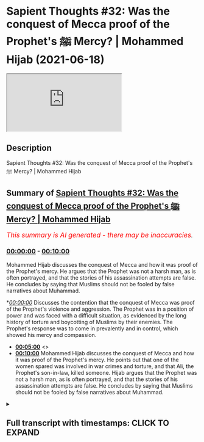 # Sapient Thoughts #32: Was the conquest of Mecca proof of the Prophet's ﷺ Mercy? | Mohammed Hijab (2021-06-18)

<iframe loading='lazy' src='https://www.youtube.com/embed/T8NPXjP99kY'></iframe>

## Description

Sapient Thoughts #32: Was the conquest of Mecca proof of the Prophet's ﷺ Mercy? | Mohammed Hijab

## Summary of [Sapient Thoughts #32: Was the conquest of Mecca proof of the Prophet's ﷺ Mercy? | Mohammed Hijab](https://www.youtube.com/watch?v=T8NPXjP99kY)


*<span style="color:red; font-size:125%">This summary is AI generated - there may be inaccuracies</span>. [](/)*

### [00:00:00](https://www.youtube.com/watch?v=T8NPXjP99kY&t=0) - [00:10:00](https://www.youtube.com/watch?v=T8NPXjP99kY&t=600)

Mohammed Hijab discusses the conquest of Mecca and how it was proof of the Prophet's mercy. He argues that the Prophet was not a harsh man, as is often portrayed, and that the stories of his assassination attempts are false. He concludes by saying that Muslims should not be fooled by false narratives about Muhammad.

**[00:00:00](https://www.youtube.com/watch?v=T8NPXjP99kY&t=0)* Discusses the contention that the conquest of Mecca was proof of the Prophet's violence and aggression. The Prophet was in a position of power and was faced with a difficult situation, as evidenced by the long history of torture and boycotting of Muslims by their enemies. The Prophet's response was to come in prevalently and in control, which showed his mercy and compassion.
* **[00:05:00](https://www.youtube.com/watch?v=T8NPXjP99kY&t=300)** <>
* **[00:10:00](https://www.youtube.com/watch?v=T8NPXjP99kY&t=600)**  Mohammed Hijab discusses the conquest of Mecca and how it was proof of the Prophet's mercy. He points out that one of the women spared was involved in war crimes and torture, and that Ali, the Prophet's son-in-law, killed someone. Hijab argues that the Prophet was not a harsh man, as is often portrayed, and that the stories of his assassination attempts are false. He concludes by saying that Muslims should not be fooled by false narratives about Muhammad.

<details><summary><h2>Full transcript with timestamps: CLICK TO EXPAND</h2></summary>

[0:00:02](https://youtu.be/T8NPXjP99kY?t=2) [Music]  
[0:00:13](https://youtu.be/T8NPXjP99kY?t=13) welcome to another episode of sapient  
[0:00:15](https://youtu.be/T8NPXjP99kY?t=15) thought so we discussed theo  
[0:00:16](https://youtu.be/T8NPXjP99kY?t=16) philosophical issues  
[0:00:18](https://youtu.be/T8NPXjP99kY?t=18) where we answer the objections and the  
[0:00:20](https://youtu.be/T8NPXjP99kY?t=20) retractions of the detractors  
[0:00:22](https://youtu.be/T8NPXjP99kY?t=22) of islam in addition to making our own  
[0:00:24](https://youtu.be/T8NPXjP99kY?t=24) arguments for the veracity of islam  
[0:00:27](https://youtu.be/T8NPXjP99kY?t=27) today insha'allah we're going to be  
[0:00:28](https://youtu.be/T8NPXjP99kY?t=28) talking about a contention  
[0:00:31](https://youtu.be/T8NPXjP99kY?t=31) that is probably one of the most severe  
[0:00:33](https://youtu.be/T8NPXjP99kY?t=33) and untrue contentions that we're going  
[0:00:35](https://youtu.be/T8NPXjP99kY?t=35) to be dealing with in this entire series  
[0:00:37](https://youtu.be/T8NPXjP99kY?t=37) it's something which aims to cast  
[0:00:39](https://youtu.be/T8NPXjP99kY?t=39) aspersion on the good  
[0:00:41](https://youtu.be/T8NPXjP99kY?t=41) character besmirch the good character of  
[0:00:43](https://youtu.be/T8NPXjP99kY?t=43) the prophet muhammad  
[0:00:47](https://youtu.be/T8NPXjP99kY?t=47) and label him as a violent man a man  
[0:00:51](https://youtu.be/T8NPXjP99kY?t=51) of violence and aggression rather than  
[0:00:54](https://youtu.be/T8NPXjP99kY?t=54) as the quran says about him  
[0:00:56](https://youtu.be/T8NPXjP99kY?t=56) a mercy the prophet muhammad sallallahu  
[0:00:59](https://youtu.be/T8NPXjP99kY?t=59) alaihi wasallam  
[0:01:00](https://youtu.be/T8NPXjP99kY?t=60) let's actually start with that he is  
[0:01:02](https://youtu.be/T8NPXjP99kY?t=62) mentioned of the quran  
[0:01:04](https://youtu.be/T8NPXjP99kY?t=64) as a mercy for humankind  
[0:01:10](https://youtu.be/T8NPXjP99kY?t=70) he sent him as a mercy for humankind  
[0:01:13](https://youtu.be/T8NPXjP99kY?t=73) and then indeed in fact allah mentions  
[0:01:16](https://youtu.be/T8NPXjP99kY?t=76) in chapter number three verse 159  
[0:01:31](https://youtu.be/T8NPXjP99kY?t=91) that if you are harsh hearted with them  
[0:01:33](https://youtu.be/T8NPXjP99kY?t=93) they would have fleed  
[0:01:34](https://youtu.be/T8NPXjP99kY?t=94) from from aside you in other words  
[0:01:36](https://youtu.be/T8NPXjP99kY?t=96) really  
[0:01:37](https://youtu.be/T8NPXjP99kY?t=97) that if you're talking about a harsh  
[0:01:39](https://youtu.be/T8NPXjP99kY?t=99) character  
[0:01:40](https://youtu.be/T8NPXjP99kY?t=100) harsh characters like that unmerciful  
[0:01:43](https://youtu.be/T8NPXjP99kY?t=103) characters like that they don't act  
[0:01:46](https://youtu.be/T8NPXjP99kY?t=106) uh as magnets for the people they will  
[0:01:49](https://youtu.be/T8NPXjP99kY?t=109) be repelling the people away from them  
[0:01:50](https://youtu.be/T8NPXjP99kY?t=110) rather than bringing them close to them  
[0:01:52](https://youtu.be/T8NPXjP99kY?t=112) and so allah is saying if you are  
[0:01:54](https://youtu.be/T8NPXjP99kY?t=114) harshhearted with them they would have  
[0:01:55](https://youtu.be/T8NPXjP99kY?t=115) been  
[0:01:56](https://youtu.be/T8NPXjP99kY?t=116) dispersing from around you which which  
[0:01:59](https://youtu.be/T8NPXjP99kY?t=119) in fact is a very rational argument in  
[0:02:01](https://youtu.be/T8NPXjP99kY?t=121) addition to this argument  
[0:02:03](https://youtu.be/T8NPXjP99kY?t=123) which the quran mentions there's  
[0:02:05](https://youtu.be/T8NPXjP99kY?t=125) actually the life of the prophet  
[0:02:06](https://youtu.be/T8NPXjP99kY?t=126) muhammad  
[0:02:08](https://youtu.be/T8NPXjP99kY?t=128) itself and we could mention the  
[0:02:11](https://youtu.be/T8NPXjP99kY?t=131) situation of  
[0:02:14](https://youtu.be/T8NPXjP99kY?t=134) when he went to if but that would  
[0:02:16](https://youtu.be/T8NPXjP99kY?t=136) require a video on its own right today  
[0:02:18](https://youtu.be/T8NPXjP99kY?t=138) insha'allah  
[0:02:19](https://youtu.be/T8NPXjP99kY?t=139) i just wanted to focus on one primary  
[0:02:22](https://youtu.be/T8NPXjP99kY?t=142) example which is fat mecca which is the  
[0:02:25](https://youtu.be/T8NPXjP99kY?t=145) conquest of mecca  
[0:02:27](https://youtu.be/T8NPXjP99kY?t=147) the reason why i wanted to focus on this  
[0:02:29](https://youtu.be/T8NPXjP99kY?t=149) example in the seerah of the prophet  
[0:02:30](https://youtu.be/T8NPXjP99kY?t=150) muhammad  
[0:02:33](https://youtu.be/T8NPXjP99kY?t=153) is because this is a position where the  
[0:02:35](https://youtu.be/T8NPXjP99kY?t=155) prophet muhammad was  
[0:02:36](https://youtu.be/T8NPXjP99kY?t=156) in in a position of power  
[0:02:40](https://youtu.be/T8NPXjP99kY?t=160) you know it's not a test for people to  
[0:02:41](https://youtu.be/T8NPXjP99kY?t=161) be um  
[0:02:43](https://youtu.be/T8NPXjP99kY?t=163) merciful when they're weak because when  
[0:02:46](https://youtu.be/T8NPXjP99kY?t=166) you are weak  
[0:02:48](https://youtu.be/T8NPXjP99kY?t=168) you could you are forced to be humble  
[0:02:51](https://youtu.be/T8NPXjP99kY?t=171) when you are weak you are forced to be  
[0:02:53](https://youtu.be/T8NPXjP99kY?t=173) humble because sometimes you have no  
[0:02:55](https://youtu.be/T8NPXjP99kY?t=175) other choice  
[0:02:56](https://youtu.be/T8NPXjP99kY?t=176) but when you are in a position of power  
[0:02:59](https://youtu.be/T8NPXjP99kY?t=179) that is where the real test is  
[0:03:02](https://youtu.be/T8NPXjP99kY?t=182) likewise for example a poor person  
[0:03:04](https://youtu.be/T8NPXjP99kY?t=184) cannot be tested in the same way  
[0:03:06](https://youtu.be/T8NPXjP99kY?t=186) with wealth as a rich person will be and  
[0:03:08](https://youtu.be/T8NPXjP99kY?t=188) so  
[0:03:09](https://youtu.be/T8NPXjP99kY?t=189) the more power authority you have the  
[0:03:12](https://youtu.be/T8NPXjP99kY?t=192) more responsibility you have and that's  
[0:03:14](https://youtu.be/T8NPXjP99kY?t=194) a very well known principle that is the  
[0:03:16](https://youtu.be/T8NPXjP99kY?t=196) reason why we've chosen fat hameko the  
[0:03:18](https://youtu.be/T8NPXjP99kY?t=198) conquest of mecca as the primary example  
[0:03:20](https://youtu.be/T8NPXjP99kY?t=200) today  
[0:03:21](https://youtu.be/T8NPXjP99kY?t=201) now the conquest of mecca occurred when  
[0:03:24](https://youtu.be/T8NPXjP99kY?t=204) the prophet and the companions  
[0:03:26](https://youtu.be/T8NPXjP99kY?t=206) they went into mecca they went into  
[0:03:30](https://youtu.be/T8NPXjP99kY?t=210) mecca this place this city  
[0:03:33](https://youtu.be/T8NPXjP99kY?t=213) which the chieftains of which were  
[0:03:35](https://youtu.be/T8NPXjP99kY?t=215) responsible  
[0:03:36](https://youtu.be/T8NPXjP99kY?t=216) for torturing and boycotting the muslims  
[0:03:39](https://youtu.be/T8NPXjP99kY?t=219) for  
[0:03:39](https://youtu.be/T8NPXjP99kY?t=219) 13 long years we know the stories of  
[0:03:43](https://youtu.be/T8NPXjP99kY?t=223) bilal  
[0:03:44](https://youtu.be/T8NPXjP99kY?t=224) radhiallahu when he was being tortured  
[0:03:48](https://youtu.be/T8NPXjP99kY?t=228) and the boulders were being put on him  
[0:03:50](https://youtu.be/T8NPXjP99kY?t=230) and he said  
[0:03:52](https://youtu.be/T8NPXjP99kY?t=232) one god one god we know the stories of a  
[0:03:55](https://youtu.be/T8NPXjP99kY?t=235) story of sumayyah  
[0:03:57](https://youtu.be/T8NPXjP99kY?t=237) and when she was killed  
[0:04:00](https://youtu.be/T8NPXjP99kY?t=240) was the first mata in islam the first  
[0:04:02](https://youtu.be/T8NPXjP99kY?t=242) female mata  
[0:04:04](https://youtu.be/T8NPXjP99kY?t=244) and she was killed in front of her son  
[0:04:06](https://youtu.be/T8NPXjP99kY?t=246) amar even  
[0:04:08](https://youtu.be/T8NPXjP99kY?t=248) and he witnessed his own mother being  
[0:04:10](https://youtu.be/T8NPXjP99kY?t=250) killed  
[0:04:11](https://youtu.be/T8NPXjP99kY?t=251) we know the stories of the boycott we  
[0:04:14](https://youtu.be/T8NPXjP99kY?t=254) know the stories of the attempted  
[0:04:15](https://youtu.be/T8NPXjP99kY?t=255) murders  
[0:04:16](https://youtu.be/T8NPXjP99kY?t=256) this is what happened in mecca now the  
[0:04:18](https://youtu.be/T8NPXjP99kY?t=258) prophet now  
[0:04:20](https://youtu.be/T8NPXjP99kY?t=260) and thousands of people coming from  
[0:04:23](https://youtu.be/T8NPXjP99kY?t=263) medina  
[0:04:25](https://youtu.be/T8NPXjP99kY?t=265) what are they going to do are they going  
[0:04:26](https://youtu.be/T8NPXjP99kY?t=266) to come in an exact  
[0:04:28](https://youtu.be/T8NPXjP99kY?t=268) revenge we're not talking about just 13  
[0:04:31](https://youtu.be/T8NPXjP99kY?t=271) days or 13 weeks or even 13 months  
[0:04:34](https://youtu.be/T8NPXjP99kY?t=274) we are talking about 13 long years  
[0:04:37](https://youtu.be/T8NPXjP99kY?t=277) of torture of boycott of the hardest  
[0:04:40](https://youtu.be/T8NPXjP99kY?t=280) conditions human beings can expect  
[0:04:43](https://youtu.be/T8NPXjP99kY?t=283) and now the prophet is coming in  
[0:04:46](https://youtu.be/T8NPXjP99kY?t=286) prevalent  
[0:04:47](https://youtu.be/T8NPXjP99kY?t=287) and in control what is he going to do  
[0:04:52](https://youtu.be/T8NPXjP99kY?t=292) is he going to walk in arrogant pomp  
[0:04:56](https://youtu.be/T8NPXjP99kY?t=296) with his chest out like conor mcgregor  
[0:04:58](https://youtu.be/T8NPXjP99kY?t=298) with the billionaires walk  
[0:05:00](https://youtu.be/T8NPXjP99kY?t=300) into mecca killing and shooting oh  
[0:05:04](https://youtu.be/T8NPXjP99kY?t=304) with bows and arrows killing slicing  
[0:05:06](https://youtu.be/T8NPXjP99kY?t=306) people up left right and center  
[0:05:08](https://youtu.be/T8NPXjP99kY?t=308) and saying you know welcome to my world  
[0:05:13](https://youtu.be/T8NPXjP99kY?t=313) or something to that effect is he going  
[0:05:15](https://youtu.be/T8NPXjP99kY?t=315) to go in  
[0:05:16](https://youtu.be/T8NPXjP99kY?t=316) and pillage and rape as they accuse  
[0:05:20](https://youtu.be/T8NPXjP99kY?t=320) muslims and islam of stating you can do  
[0:05:22](https://youtu.be/T8NPXjP99kY?t=322) and do this  
[0:05:23](https://youtu.be/T8NPXjP99kY?t=323) now the prophet came in humbly in fact  
[0:05:26](https://youtu.be/T8NPXjP99kY?t=326) reports say that he  
[0:05:27](https://youtu.be/T8NPXjP99kY?t=327) he lowered his head as he was coming in  
[0:05:32](https://youtu.be/T8NPXjP99kY?t=332) it was so low that it was actually in  
[0:05:35](https://youtu.be/T8NPXjP99kY?t=335) line with the  
[0:05:36](https://youtu.be/T8NPXjP99kY?t=336) horse that he was riding here oh first  
[0:05:39](https://youtu.be/T8NPXjP99kY?t=339) thing he did  
[0:05:40](https://youtu.be/T8NPXjP99kY?t=340) is he demolished the 360  
[0:05:44](https://youtu.be/T8NPXjP99kY?t=344) statues that were around the kaaba just  
[0:05:46](https://youtu.be/T8NPXjP99kY?t=346) touched them  
[0:05:47](https://youtu.be/T8NPXjP99kY?t=347) and they fell on their face and broke  
[0:05:50](https://youtu.be/T8NPXjP99kY?t=350) and then he prayed  
[0:05:52](https://youtu.be/T8NPXjP99kY?t=352) prayed in gratitude and thankfulness and  
[0:05:54](https://youtu.be/T8NPXjP99kY?t=354) praise to the  
[0:05:55](https://youtu.be/T8NPXjP99kY?t=355) to the lord almighty and bell even  
[0:06:01](https://youtu.be/T8NPXjP99kY?t=361) the person who they were being racist to  
[0:06:04](https://youtu.be/T8NPXjP99kY?t=364) and who had now been married to her  
[0:06:05](https://youtu.be/T8NPXjP99kY?t=365) living to  
[0:06:06](https://youtu.be/T8NPXjP99kY?t=366) alf and he had gone up to the kaaba  
[0:06:10](https://youtu.be/T8NPXjP99kY?t=370) and done that then literally physically  
[0:06:14](https://youtu.be/T8NPXjP99kY?t=374) on top  
[0:06:15](https://youtu.be/T8NPXjP99kY?t=375) of the kaaba the same voice that had  
[0:06:17](https://youtu.be/T8NPXjP99kY?t=377) been crying in agony  
[0:06:31](https://youtu.be/T8NPXjP99kY?t=391) and this is in hadith he said the same  
[0:06:35](https://youtu.be/T8NPXjP99kY?t=395) thing  
[0:06:35](https://youtu.be/T8NPXjP99kY?t=395) that joseph said to his brothers as in  
[0:06:38](https://youtu.be/T8NPXjP99kY?t=398) the quranic and old testament narrative  
[0:06:41](https://youtu.be/T8NPXjP99kY?t=401) that there's no blame on you today  
[0:06:44](https://youtu.be/T8NPXjP99kY?t=404) he forgave the people on mass the people  
[0:06:46](https://youtu.be/T8NPXjP99kY?t=406) were forgiven  
[0:06:48](https://youtu.be/T8NPXjP99kY?t=408) he forgave them even those  
[0:06:51](https://youtu.be/T8NPXjP99kY?t=411) who were who killed  
[0:06:55](https://youtu.be/T8NPXjP99kY?t=415) the most beloved some one of the most  
[0:06:56](https://youtu.be/T8NPXjP99kY?t=416) beloved people to the prophet which was  
[0:06:58](https://youtu.be/T8NPXjP99kY?t=418) hamza washi  
[0:07:03](https://youtu.be/T8NPXjP99kY?t=423) washi we would later know that even the  
[0:07:05](https://youtu.be/T8NPXjP99kY?t=425) prophet he forgave him but he couldn't  
[0:07:06](https://youtu.be/T8NPXjP99kY?t=426) bear to see him more  
[0:07:08](https://youtu.be/T8NPXjP99kY?t=428) he said to him  
[0:07:11](https://youtu.be/T8NPXjP99kY?t=431) and can you  
[0:07:24](https://youtu.be/T8NPXjP99kY?t=444) but he forgave him and he forgave the  
[0:07:26](https://youtu.be/T8NPXjP99kY?t=446) people and in fact he offered them safe  
[0:07:28](https://youtu.be/T8NPXjP99kY?t=448) havens he told them where to go  
[0:07:32](https://youtu.be/T8NPXjP99kY?t=452) and this was how the prophet reacted  
[0:07:35](https://youtu.be/T8NPXjP99kY?t=455) if he was bloodthirsty war hungry why is  
[0:07:38](https://youtu.be/T8NPXjP99kY?t=458) he forgiving the people when he is most  
[0:07:40](https://youtu.be/T8NPXjP99kY?t=460) powerful  
[0:07:43](https://youtu.be/T8NPXjP99kY?t=463) that's the question of course now  
[0:07:46](https://youtu.be/T8NPXjP99kY?t=466) some people are going to use the  
[0:07:47](https://youtu.be/T8NPXjP99kY?t=467) exceptions to the rule those who are  
[0:07:49](https://youtu.be/T8NPXjP99kY?t=469) assassinated  
[0:07:51](https://youtu.be/T8NPXjP99kY?t=471) let's go through them because there are  
[0:07:52](https://youtu.be/T8NPXjP99kY?t=472) some people who were assassinated that  
[0:07:54](https://youtu.be/T8NPXjP99kY?t=474) day  
[0:07:57](https://youtu.be/T8NPXjP99kY?t=477) but most of them had been guilty of  
[0:08:00](https://youtu.be/T8NPXjP99kY?t=480) capital crimes  
[0:08:01](https://youtu.be/T8NPXjP99kY?t=481) huge crimes war crimes  
[0:08:05](https://youtu.be/T8NPXjP99kY?t=485) and yes there were exceptions made for  
[0:08:07](https://youtu.be/T8NPXjP99kY?t=487) them  
[0:08:08](https://youtu.be/T8NPXjP99kY?t=488) but i tell you what there was no  
[0:08:10](https://youtu.be/T8NPXjP99kY?t=490) exceptions that were made for people  
[0:08:11](https://youtu.be/T8NPXjP99kY?t=491) that were killed  
[0:08:12](https://youtu.be/T8NPXjP99kY?t=492) unjustly for example when khalid who had  
[0:08:16](https://youtu.be/T8NPXjP99kY?t=496) just become muslim  
[0:08:17](https://youtu.be/T8NPXjP99kY?t=497) and didn't know the rulings of islamists  
[0:08:19](https://youtu.be/T8NPXjP99kY?t=499) were as good and he killed some people  
[0:08:21](https://youtu.be/T8NPXjP99kY?t=501) unjustly the prophet put his hand up  
[0:08:23](https://youtu.be/T8NPXjP99kY?t=503) and this shows you in hyperbolized  
[0:08:26](https://youtu.be/T8NPXjP99kY?t=506) fashion  
[0:08:27](https://youtu.be/T8NPXjP99kY?t=507) to what extent the prophet was against  
[0:08:30](https://youtu.be/T8NPXjP99kY?t=510) the killing of non-combatant innocent  
[0:08:31](https://youtu.be/T8NPXjP99kY?t=511) civilians  
[0:08:32](https://youtu.be/T8NPXjP99kY?t=512) put his hands up and he said  
[0:08:36](https://youtu.be/T8NPXjP99kY?t=516) i am lama innibarium  
[0:08:52](https://youtu.be/T8NPXjP99kY?t=532) which kind of actions are we talking  
[0:08:53](https://youtu.be/T8NPXjP99kY?t=533) about we're talking about killing women  
[0:08:55](https://youtu.be/T8NPXjP99kY?t=535) and children  
[0:08:56](https://youtu.be/T8NPXjP99kY?t=536) we're talking sorry killing people uh  
[0:08:58](https://youtu.be/T8NPXjP99kY?t=538) that were  
[0:09:00](https://youtu.be/T8NPXjP99kY?t=540) uh to be forgiven this kind of action is  
[0:09:04](https://youtu.be/T8NPXjP99kY?t=544) condemnable by the prophet and he wanted  
[0:09:06](https://youtu.be/T8NPXjP99kY?t=546) to make clear  
[0:09:07](https://youtu.be/T8NPXjP99kY?t=547) that that was not his policy that was  
[0:09:10](https://youtu.be/T8NPXjP99kY?t=550) not his policy  
[0:09:12](https://youtu.be/T8NPXjP99kY?t=552) there were people however who had been  
[0:09:15](https://youtu.be/T8NPXjP99kY?t=555) there were some people who had been  
[0:09:18](https://youtu.be/T8NPXjP99kY?t=558) exceptionalized  
[0:09:19](https://youtu.be/T8NPXjP99kY?t=559) from the general rule and it for example  
[0:09:22](https://youtu.be/T8NPXjP99kY?t=562) abdullah ibn abi but  
[0:09:26](https://youtu.be/T8NPXjP99kY?t=566) abdullah ibn abi by the way most of us  
[0:09:29](https://youtu.be/T8NPXjP99kY?t=569) had these many of them  
[0:09:30](https://youtu.be/T8NPXjP99kY?t=570) are weak if you go and see his story and  
[0:09:33](https://youtu.be/T8NPXjP99kY?t=573) stuff like the  
[0:09:34](https://youtu.be/T8NPXjP99kY?t=574) the story of the wahi that the right  
[0:09:35](https://youtu.be/T8NPXjP99kY?t=575) wingers and orientalists use  
[0:09:37](https://youtu.be/T8NPXjP99kY?t=577) most of them are actually weak but  
[0:09:43](https://youtu.be/T8NPXjP99kY?t=583) he at first was  
[0:09:46](https://youtu.be/T8NPXjP99kY?t=586) to be assassinated but then he was  
[0:09:48](https://youtu.be/T8NPXjP99kY?t=588) forgiven because he became muslim  
[0:09:50](https://youtu.be/T8NPXjP99kY?t=590) and was there only muslims that were  
[0:09:51](https://youtu.be/T8NPXjP99kY?t=591) forgiven no for example  
[0:09:55](https://youtu.be/T8NPXjP99kY?t=595) you have tana and sarah the two girls  
[0:09:57](https://youtu.be/T8NPXjP99kY?t=597) that were singing and doing these things  
[0:10:00](https://youtu.be/T8NPXjP99kY?t=600) actually sarah was not just singing  
[0:10:03](https://youtu.be/T8NPXjP99kY?t=603) you see some people some muslims they  
[0:10:05](https://youtu.be/T8NPXjP99kY?t=605) say well this shows you the blasphemy  
[0:10:06](https://youtu.be/T8NPXjP99kY?t=606) laws in  
[0:10:07](https://youtu.be/T8NPXjP99kY?t=607) action and that's freedom of expression  
[0:10:09](https://youtu.be/T8NPXjP99kY?t=609) freedom of speech no  
[0:10:10](https://youtu.be/T8NPXjP99kY?t=610) even even as hack he mentions canada  
[0:10:12](https://youtu.be/T8NPXjP99kY?t=612) taught the kenneth  
[0:10:15](https://youtu.be/T8NPXjP99kY?t=615) she had physical that she was engaged in  
[0:10:20](https://youtu.be/T8NPXjP99kY?t=620) physical other  
[0:10:21](https://youtu.be/T8NPXjP99kY?t=621) torture of the muslims in mecca and the  
[0:10:24](https://youtu.be/T8NPXjP99kY?t=624) prophet in particular  
[0:10:26](https://youtu.be/T8NPXjP99kY?t=626) and had it been just about the poetry  
[0:10:28](https://youtu.be/T8NPXjP99kY?t=628) that they recited then  
[0:10:29](https://youtu.be/T8NPXjP99kY?t=629) why was one of them because it says hack  
[0:10:32](https://youtu.be/T8NPXjP99kY?t=632) one of them was spared  
[0:10:37](https://youtu.be/T8NPXjP99kY?t=637) so clearly now we don't know much about  
[0:10:39](https://youtu.be/T8NPXjP99kY?t=639) why the other one wasn't  
[0:10:41](https://youtu.be/T8NPXjP99kY?t=641) but what we do know is that she was  
[0:10:42](https://youtu.be/T8NPXjP99kY?t=642) involved in war crimes what we do know  
[0:10:44](https://youtu.be/T8NPXjP99kY?t=644) is that she was involved in torture  
[0:10:46](https://youtu.be/T8NPXjP99kY?t=646) what we do know is that she did not do  
[0:10:49](https://youtu.be/T8NPXjP99kY?t=649) what the others did  
[0:10:50](https://youtu.be/T8NPXjP99kY?t=650) in compliance and unfortunately she  
[0:10:53](https://youtu.be/T8NPXjP99kY?t=653) couldn't make our life  
[0:10:56](https://youtu.be/T8NPXjP99kY?t=656) however  
[0:10:59](https://youtu.be/T8NPXjP99kY?t=659) he was spared actually even though  
[0:11:02](https://youtu.be/T8NPXjP99kY?t=662) originally he was on the  
[0:11:04](https://youtu.be/T8NPXjP99kY?t=664) list to be assassinated he was actually  
[0:11:07](https://youtu.be/T8NPXjP99kY?t=667) eventually spared  
[0:11:10](https://youtu.be/T8NPXjP99kY?t=670) actually even though that happened  
[0:11:14](https://youtu.be/T8NPXjP99kY?t=674) this man this muslim this criminal  
[0:11:17](https://youtu.be/T8NPXjP99kY?t=677) he actually tried to kill  
[0:11:21](https://youtu.be/T8NPXjP99kY?t=681) the baby that was in the in the in the  
[0:11:24](https://youtu.be/T8NPXjP99kY?t=684) in the belly of  
[0:11:25](https://youtu.be/T8NPXjP99kY?t=685) um who was one of the daughters of the  
[0:11:28](https://youtu.be/T8NPXjP99kY?t=688) prophet her and  
[0:11:29](https://youtu.be/T8NPXjP99kY?t=689) fatima they were on the  
[0:11:32](https://youtu.be/T8NPXjP99kY?t=692) riding beast and he tried to attack  
[0:11:35](https://youtu.be/T8NPXjP99kY?t=695) these women  
[0:11:36](https://youtu.be/T8NPXjP99kY?t=696) and one one of them has a miscarriage  
[0:11:39](https://youtu.be/T8NPXjP99kY?t=699) when ali never tala found about that  
[0:11:41](https://youtu.be/T8NPXjP99kY?t=701) he went and got his justice and he  
[0:11:44](https://youtu.be/T8NPXjP99kY?t=704) executed that man  
[0:11:45](https://youtu.be/T8NPXjP99kY?t=705) killed him yes this guy is now going for  
[0:11:49](https://youtu.be/T8NPXjP99kY?t=709) women  
[0:11:50](https://youtu.be/T8NPXjP99kY?t=710) and not just any women the daughters of  
[0:11:52](https://youtu.be/T8NPXjP99kY?t=712) the prophet and the wife of ali  
[0:11:54](https://youtu.be/T8NPXjP99kY?t=714) he got ali dealt with him accordingly  
[0:11:59](https://youtu.be/T8NPXjP99kY?t=719) then you have no suburban  
[0:12:04](https://youtu.be/T8NPXjP99kY?t=724) and he actually killed somebody a  
[0:12:05](https://youtu.be/T8NPXjP99kY?t=725) capsule prime kata ansari  
[0:12:07](https://youtu.be/T8NPXjP99kY?t=727) on sareen he killed an ansari so  
[0:12:11](https://youtu.be/T8NPXjP99kY?t=731) he was killed  
[0:12:15](https://youtu.be/T8NPXjP99kY?t=735) and he went to yemen and eventually  
[0:12:19](https://youtu.be/T8NPXjP99kY?t=739) he became muslim  
[0:12:23](https://youtu.be/T8NPXjP99kY?t=743) and you have some uh weak narrations  
[0:12:27](https://youtu.be/T8NPXjP99kY?t=747) by the way on these assassination points  
[0:12:29](https://youtu.be/T8NPXjP99kY?t=749) like of um  
[0:12:31](https://youtu.be/T8NPXjP99kY?t=751) very weak the whole story is fake by the  
[0:12:33](https://youtu.be/T8NPXjP99kY?t=753) way most of these stories that these  
[0:12:35](https://youtu.be/T8NPXjP99kY?t=755) orientalists get are fake so this shows  
[0:12:38](https://youtu.be/T8NPXjP99kY?t=758) you that  
[0:12:39](https://youtu.be/T8NPXjP99kY?t=759) actually all of those who were on the  
[0:12:40](https://youtu.be/T8NPXjP99kY?t=760) list most of them were actually spared  
[0:12:42](https://youtu.be/T8NPXjP99kY?t=762) anyway  
[0:12:43](https://youtu.be/T8NPXjP99kY?t=763) for those who had to be assassinated  
[0:12:44](https://youtu.be/T8NPXjP99kY?t=764) from the exempted list  
[0:12:47](https://youtu.be/T8NPXjP99kY?t=767) and even those who were not spared they  
[0:12:49](https://youtu.be/T8NPXjP99kY?t=769) had  
[0:12:50](https://youtu.be/T8NPXjP99kY?t=770) done some serious war crimes some  
[0:12:53](https://youtu.be/T8NPXjP99kY?t=773) serious war crimes  
[0:12:54](https://youtu.be/T8NPXjP99kY?t=774) and so the point of the matter is this  
[0:12:57](https://youtu.be/T8NPXjP99kY?t=777) if the prophet was so  
[0:12:59](https://youtu.be/T8NPXjP99kY?t=779) uh was it merciless  
[0:13:02](https://youtu.be/T8NPXjP99kY?t=782) malevolent if he was  
[0:13:06](https://youtu.be/T8NPXjP99kY?t=786) diabolical in this way why is he  
[0:13:08](https://youtu.be/T8NPXjP99kY?t=788) forgiving the people on mass  
[0:13:09](https://youtu.be/T8NPXjP99kY?t=789) why is he forgiving people that killed  
[0:13:11](https://youtu.be/T8NPXjP99kY?t=791) his own family members  
[0:13:13](https://youtu.be/T8NPXjP99kY?t=793) why is he going in and acting so humbly  
[0:13:16](https://youtu.be/T8NPXjP99kY?t=796) why is he disassociating from the people  
[0:13:19](https://youtu.be/T8NPXjP99kY?t=799) who did  
[0:13:20](https://youtu.be/T8NPXjP99kY?t=800) who did kill people that should have  
[0:13:22](https://youtu.be/T8NPXjP99kY?t=802) been forgiven  
[0:13:23](https://youtu.be/T8NPXjP99kY?t=803) why is he making hyperbolizing his  
[0:13:25](https://youtu.be/T8NPXjP99kY?t=805) action why is he  
[0:13:27](https://youtu.be/T8NPXjP99kY?t=807) continuously as narrated in the reports  
[0:13:29](https://youtu.be/T8NPXjP99kY?t=809) telling people not to kill women and  
[0:13:31](https://youtu.be/T8NPXjP99kY?t=811) children  
[0:13:31](https://youtu.be/T8NPXjP99kY?t=811) and to remain calm why why why the  
[0:13:34](https://youtu.be/T8NPXjP99kY?t=814) reason why is because the narrative of  
[0:13:36](https://youtu.be/T8NPXjP99kY?t=816) him  
[0:13:36](https://youtu.be/T8NPXjP99kY?t=816) being a harsh man being a man that  
[0:13:39](https://youtu.be/T8NPXjP99kY?t=819) cannot control himself in a war hungry  
[0:13:41](https://youtu.be/T8NPXjP99kY?t=821) man  
[0:13:42](https://youtu.be/T8NPXjP99kY?t=822) that's a false narrative and that's a  
[0:13:43](https://youtu.be/T8NPXjP99kY?t=823) narrative that cannot be sustained  
[0:13:45](https://youtu.be/T8NPXjP99kY?t=825) and that's a narrative that was  
[0:13:46](https://youtu.be/T8NPXjP99kY?t=826) falsified by the life of the prophet  
[0:13:48](https://youtu.be/T8NPXjP99kY?t=828) muhammad not only that  
[0:13:50](https://youtu.be/T8NPXjP99kY?t=830) but those who followed him when he went  
[0:13:53](https://youtu.be/T8NPXjP99kY?t=833) into  
[0:13:54](https://youtu.be/T8NPXjP99kY?t=834) jerusalem and unlike what we're seeing  
[0:13:56](https://youtu.be/T8NPXjP99kY?t=836) today with those muslims in  
[0:13:59](https://youtu.be/T8NPXjP99kY?t=839) east jerusalem killing the people and  
[0:14:01](https://youtu.be/T8NPXjP99kY?t=841) humiliating them trying to harm them  
[0:14:02](https://youtu.be/T8NPXjP99kY?t=842) with no good reason he forgave them and  
[0:14:05](https://youtu.be/T8NPXjP99kY?t=845) he allowed the christians and the  
[0:14:06](https://youtu.be/T8NPXjP99kY?t=846) muslims and the jews  
[0:14:07](https://youtu.be/T8NPXjP99kY?t=847) to work to live together  
[0:14:10](https://youtu.be/T8NPXjP99kY?t=850) not only that but very famously despite  
[0:14:14](https://youtu.be/T8NPXjP99kY?t=854) the fact that when the crusaders came in  
[0:14:16](https://youtu.be/T8NPXjP99kY?t=856) and when they killed the muslim they  
[0:14:17](https://youtu.be/T8NPXjP99kY?t=857) killed them so much so that the blood  
[0:14:19](https://youtu.be/T8NPXjP99kY?t=859) had been  
[0:14:20](https://youtu.be/T8NPXjP99kY?t=860) to the knees of the people he killed one  
[0:14:22](https://youtu.be/T8NPXjP99kY?t=862) men women and children  
[0:14:23](https://youtu.be/T8NPXjP99kY?t=863) but we're not sallah you'll be liberated  
[0:14:25](https://youtu.be/T8NPXjP99kY?t=865) in jerusalem as it will be  
[0:14:26](https://youtu.be/T8NPXjP99kY?t=866) insha'allah liberated again when zlatan  
[0:14:30](https://youtu.be/T8NPXjP99kY?t=870) came in he spared the people  
[0:14:32](https://youtu.be/T8NPXjP99kY?t=872) citing the sp the sparing and the  
[0:14:33](https://youtu.be/T8NPXjP99kY?t=873) forgiving of the prophet muhammad  
[0:14:35](https://youtu.be/T8NPXjP99kY?t=875) sallallahu alaihi sallam as his  
[0:14:36](https://youtu.be/T8NPXjP99kY?t=876) inspiration  
[0:14:40](https://youtu.be/T8NPXjP99kY?t=880) so don't come with this don't pretend  
[0:14:44](https://youtu.be/T8NPXjP99kY?t=884) yeah don't pretend that the prophet was  
[0:14:47](https://youtu.be/T8NPXjP99kY?t=887) this man that you want him to be he was  
[0:14:50](https://youtu.be/T8NPXjP99kY?t=890) the most  
[0:14:50](https://youtu.be/T8NPXjP99kY?t=890) merciful man the most forgiving man  
[0:14:54](https://youtu.be/T8NPXjP99kY?t=894) but also the strongest man  
[0:14:57](https://youtu.be/T8NPXjP99kY?t=897) both mind and body that ever lived in  
[0:14:59](https://youtu.be/T8NPXjP99kY?t=899) estonia was alive  
</details>